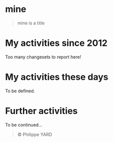 mine
====

> mine is a title

# My activities since 2012

Too many changesets to report here!

# My activities these days

To be defined.

# Further activities

To be continued...

> :copyright: Philippe YARD 
